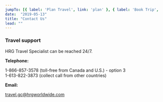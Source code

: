 ```yaml
---
jumpTo: [{ label: 'Plan Travel', link: 'plan' }, { label: 'Book Trip', link: 'book' }, { label: 'During Travel', link: 'travel' }, { label: 'Expense Claims', link: 'expense' }]
date:  "2019-05-13"
title: "Contact Us"
lead: ""
---
```

<article class="content-left col-xs-12 col-sm-12 col-md-12">

<div class="card px-4 pt-4 my-4 bg-light">
    <div class="row">
        <div class="col-sm-8">

### Travel support

HRG Travel Specialist can be reached 24/7.

**Telephone:**

1-866-857-3578 (toll-free from Canada and U.S.) - option 3  
1-613-822-3873 (collect call from other countries)

**Email:** 

[travel.gc@hrgworldwide.com](mailto:travel.gc@hrgworldwide.com)
​
        </div>
        <div class="col-sm-4">
        </div>
    </div>
</div>









<p class="text-center">
    
</p>

</article>